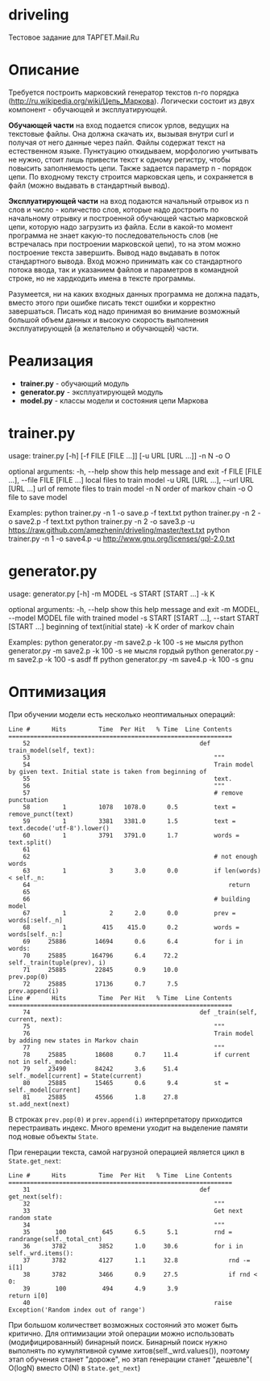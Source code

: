 driveling
=========
Тестовое задание для ТАРГЕТ.Mail.Ru

Описание
========

Требуется построить марковcкий генератор текстов n-го порядка (http://ru.wikipedia.org/wiki/Цепь_Маркова). 
Логически состоит из двух компонент - обучающей и эксплуатирующей.

**Обучающей части** на вход подается список урлов, ведущих на текстовые
файлы. Она должна скачать их, вызывая внутри curl и получая от него
данные через пайп. Файлы содержат текст на естественном языке.
Пунктуацию откидываем, морфологию учитывать не нужно, стоит лишь
привести текcт к одному регистру, чтобы повысить заполняемость цепи.
Также задается параметр n - порядок цепи. По входному тексту строится
марковская цепь, и сохраняется в файл (можно выдавать в стандартный
вывод).

**Эксплуатирующей части** на вход подаются начальный отрывок из n слов и
число - количество слов, которые надо достроить по начальному отрывку и
построенной обучающей частью марковской цепи, которую надо загрузить из
файла. Если в какой-то момент программа не знает какую-то
последовательность слов (не встречалась при построении марковской цепи),
то на этом можно построение текста завершить. Вывод надо выдавать в
поток стандартного вывода. Вход можно принимать как со стандартного
потока ввода, так и указанием файлов и параметров в командной
строке, но не хардкодить имена в тексте программы.

Разумеется, ни на каких входных данных программа не должна падать,
вместо этого при ошибке писать текст ошибки и корректно завершаться.
Писать код надо принимая во внимание возможный большой объем данных
и высокую скорость выполнения эксплуатирующей (а желательно и обучающей) части.

Реализация
==========
* **trainer.py** - обучающий модуль
* **generator.py** - эксплуатирующей модуль
* **model.py** - классы модели и состояния цепи Маркова

trainer.py
==========
usage: trainer.py [-h] [-f FILE [FILE ...]] [-u URL [URL ...]] -n N -o O

optional arguments:
  -h, --help            show this help message and exit
  -f FILE [FILE ...], --file FILE [FILE ...]
                        local files to train model
  -u URL [URL ...], --url URL [URL ...]
                        url of remote files to train model
  -n N                  order of markov chain
  -o O                  file to save model

Examples:
    python trainer.py -n 1 -o save.p -f text.txt 
    python trainer.py -n 2 -o save2.p -f text.txt
    python trainer.py -n 2 -o save3.p -u https://raw.github.com/amezhenin/driveling/master/text.txt
    python trainer.py -n 1 -o save4.p -u http://www.gnu.org/licenses/gpl-2.0.txt
    
generator.py
============
usage: generator.py [-h] -m MODEL -s START [START ...] -k K

optional arguments:
  -h, --help            show this help message and exit
  -m MODEL, --model MODEL
                        file with trained model
  -s START [START ...], --start START [START ...]
                        beginning of text(initial state)
  -k K                  order of markov chain

Examples:
    python generator.py -m save2.p -k 100 -s не мысля
    python generator.py -m save2.p -k 100 -s не мысля гордый
    python generator.py -m save2.p -k 100 -s asdf ff
    python generator.py -m save4.p -k 100 -s gnu
    

Оптимизация
===========
При обучении модели есть несколько неоптимальных операций:

    Line #      Hits         Time  Per Hit   % Time  Line Contents
    ==============================================================
        52                                               def train_model(self, text):
        53                                                   """
        54                                                   Train model by given text. Initial state is taken from beginning of 
        55                                                   text.
        56                                                   """
        57                                                   # remove punctuation
        58         1         1078   1078.0      0.5          text = remove_punct(text)
        59         1         3381   3381.0      1.5          text = text.decode('utf-8').lower()
        60         1         3791   3791.0      1.7          words = text.split()
        61                                           
        62                                                   # not enough words
        63         1            3      3.0      0.0          if len(words) < self._n:
        64                                                       return
        65                                           
        66                                                   # building model
        67         1            2      2.0      0.0          prev = words[:self._n]
        68         1          415    415.0      0.2          words = words[self._n:]
        69     25886        14694      0.6      6.4          for i in words:
        70     25885       164796      6.4     72.2              self._train(tuple(prev), i)
        71     25885        22845      0.9     10.0              prev.pop(0)
        72     25885        17136      0.7      7.5              prev.append(i)
    Line #      Hits         Time  Per Hit   % Time  Line Contents
    ==============================================================
        74                                               def _train(self, current, next):
        75                                                   """
        76                                                   Train model by adding new states in Markov chain
        77                                                   """
        78     25885        18608      0.7     11.4          if current not in self._model:
        79     23490        84242      3.6     51.4              self._model[current] = State(current)
        80     25885        15465      0.6      9.4          st = self._model[current]
        81     25885        45566      1.8     27.8          st.add_next(next)


В строках `prev.pop(0)` и `prev.append(i)` интерпретатору приходится перестраивать индекс. 
Много времени уходит на выделение памяти под новые объекты `State`. 

При генерации текста, самой нагрузной операцией является цикл в `State.get_next`:

    Line #      Hits         Time  Per Hit   % Time  Line Contents
    ==============================================================
        31                                               def get_next(self):
        32                                                   """
        33                                                   Get next random state
        34                                                   """
        35       100          645      6.5      5.1          rnd = randrange(self._total_cnt)
        36      3782         3852      1.0     30.6          for i in self._wrd.items():
        37      3782         4127      1.1     32.8              rnd -= i[1]
        38      3782         3466      0.9     27.5              if rnd < 0:
        39       100          494      4.9      3.9                  return i[0]
        40                                                   raise Exception('Random index out of range')

При большом количествет возможных состояний это может быть критично. Для оптимизации 
этой операции можно использовать (модифицированный) бинарный поиск. Бинарный поиск 
нужно выполнять по кумулятивной сумме хитов(self._wrd.values()), поэтому этап обучения
станет "дороже", но этап генерации станет "дешевле"( O(logN) вместо O(N) в `State.get_next`) 


